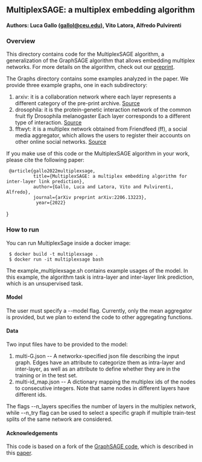 ## MultiplexSAGE: a multiplex embedding algorithm

#### Authors: Luca Gallo (gallol@ceu.edu), Vito Latora, Alfredo Pulvirenti

### Overview

This directory contains code for the MultiplexSAGE algorithm, a generalization of the GraphSAGE algorithm that allows embedding multiplex networks.
For more details on the algorithm, check out our [preprint](https://arxiv.org/abs/2206.13223.pdf).

The Graphs directory contains some examples analyzed in the paper. We provide three example graphs, one in each subdirectory: 
1) arxiv: it is a collaboration network where each layer represents a different category of the pre-print archive. [Source](https://journals.aps.org/prx/abstract/10.1103/PhysRevX.5.011027)
2) drosophila: it is the protein-genetic interaction network of the common fruit fly Drosophila melanogaster Each layer corresponds to a different type of interaction. [Source](https://www.nature.com/articles/ncomms7864)
3) fftwyt: it is a multiplex network obtained from Friendfeed (ff), a social media aggregator, which allows the users to register their accounts on other online social networks. [Source](https://www.cambridge.org/core/books/multilayer-social-networks/39383306D9843313057CECEBF7B9BF26)

If you make use of this code or the MultiplexSAGE algorithm in your work, please cite the following paper:

     @article{gallo2022multiplexsage,
              title={MultiplexSAGE: a multiplex embedding algorithm for inter-layer link prediction},
              author={Gallo, Luca and Latora, Vito and Pulvirenti, Alfredo},
              journal={arXiv preprint arXiv:2206.13223},
               year={2022}
}

### How to run

You can run MultiplexSage inside a docker image:

     $ docker build -t multiplexsage .
     $ docker run -it multiplexsage bash

The example_multiplexsage.sh contains example usages of the model. In this example, the algorithm task is intra-layer and inter-layer link prediction, which is an unsupervised task. 

#### Model 
The user must specify a --model flag. Currently, only the mean aggregator is provided, but we plan to extend the code to other aggregating functions.

#### Data
Two input files have to be provided to the model:

1) multi-G.json -- A networkx-specified json file describing the input graph. Edges have an attribute to categorize them as intra-layer and inter-layer, as well as an attribute to define whether they are in the training or in the test set.
2) multi-id_map.json -- A dictionary mapping the multiplex ids of the nodes to consecutive integers. Note that same nodes in different layers have different ids.

The flags --n_layers specifies the number of layers in the multiplex network, while --n_try flag can be used to select a specific graph if multiple train-test splits of the same network are considered.

#### Acknowledgements

This code is based on a fork of the [GraphSAGE code](https://github.com/williamleif/GraphSAGE), which is described in this [paper](https://arxiv.org/abs/1706.02216).
